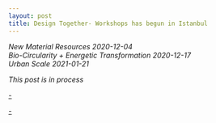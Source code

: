 ```yaml
---
layout: post
title: Design Together- Workshops has begun in Istanbul
---
```

*New Material Resources 2020-12-04*  
*Bio-Circularity + Energetic Transformation 2020-12-17*  
*Urban Scale 2021-01-21* 


*This post is in process*  

[-](https://hackmd.io/@fablabbcn/SyLUuOS38#Weekly-Assignment---Communities)

[-](https://hackmd.io/@fablabbcn/SyLUuOS38#Session-04---Building-Communities-_-Remix-El-Barrio---25062020)
